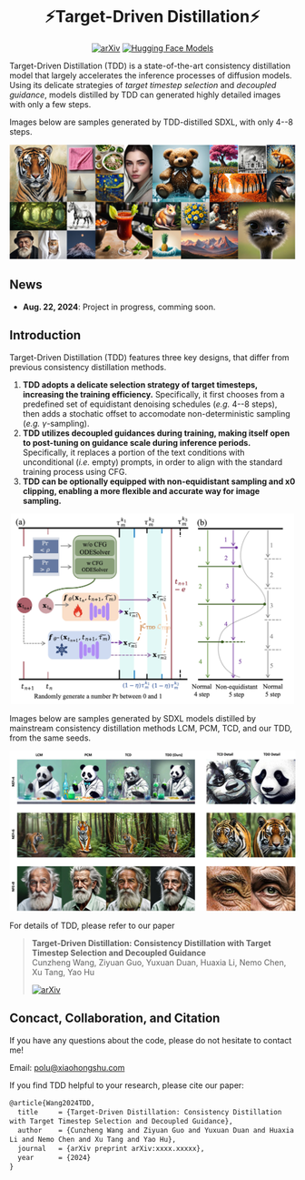 <div align="center">

# ⚡️Target-Driven Distillation⚡️

[![arXiv](https://img.shields.io/badge/arXiv-coming%20soon-b31b1b.svg?logo=arxiv)](https://arxiv.org)
[![Hugging Face Models](https://img.shields.io/badge/%F0%9F%A4%97%20Hugging%20Face-Models-blue)](https://huggingface.co/RedAIGC/TDD)

</div>

Target-Driven Distillation (TDD) is a state-of-the-art consistency distillation model that largely accelerates the inference processes of diffusion models. Using its delicate strategies of *target timestep selection* and *decoupled guidance*, models distilled by TDD can generated highly detailed images with only a few steps.

Images below are samples generated by TDD-distilled SDXL, with only 4--8 steps.

<div align="center">
  <img src="assets/teaser.jpg" alt="teaser" style="zoom:80%;" />
</div>



## News

- **Aug. 22, 2024**: Project in progress, comming soon.


## Introduction

Target-Driven Distillation (TDD) features three key designs, that differ from previous consistency distillation methods.
1. **TDD adopts a delicate selection strategy of target timesteps, increasing the training efficiency.** Specifically, it first chooses from a predefined set of equidistant denoising schedules (*e.g.* 4--8 steps), then adds a stochatic offset to accomodate non-deterministic sampling (*e.g.* $\gamma$-sampling).
2. **TDD utilizes decoupled guidances during training, making itself open to post-tuning on guidance scale during inference periods.** Specifically, it replaces a portion of the text conditions with unconditional (*i.e.* empty) prompts, in order to align with the standard training process using CFG.
3. **TDD can be optionally equipped with non-equidistant sampling and x0 clipping, enabling a more flexible and accurate way for image sampling.**

<div align="center">
  <img src="assets/tdd_overview.jpg" alt="overview" width="500" />
</div>

Images below are samples generated by SDXL models distilled by mainstream consistency distillation methods LCM, PCM, TCD, and our TDD, from the same seeds.

<div align="center">
  <img src="assets/compare.jpg" alt="comparison" style="zoom:80%;" />
</div>


For details of TDD, please refer to our paper
> **Target-Driven Distillation: Consistency Distillation with Target Timestep Selection and Decoupled Guidance**<br>
> Cunzheng Wang, Ziyuan Guo, Yuxuan Duan, Huaxia Li, Nemo Chen, Xu Tang, Yao Hu<br>
>
> [![arXiv](https://img.shields.io/badge/arXiv-coming%20soon-b31b1b.svg?logo=arxiv)](https://arxiv.org)<br>



## Concact, Collaboration, and Citation

If you have any questions about the code, please do not hesitate to contact me!

Email: polu@xiaohongshu.com

If you find TDD helpful to your research, please cite our paper:
```
@article{Wang2024TDD,
  title     = {Target-Driven Distillation: Consistency Distillation with Target Timestep Selection and Decoupled Guidance},
  author    = {Cunzheng Wang and Ziyuan Guo and Yuxuan Duan and Huaxia Li and Nemo Chen and Xu Tang and Yao Hu},
  journal   = {arXiv preprint arXiv:xxxx.xxxxx},
  year      = {2024}
}
```
